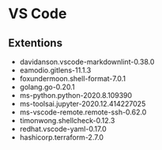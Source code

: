 # VS Code

## Extentions

- davidanson.vscode-markdownlint-0.38.0
- eamodio.gitlens-11.1.3
- foxundermoon.shell-format-7.0.1
- golang.go-0.20.1
- ms-python.python-2020.8.109390
- ms-toolsai.jupyter-2020.12.414227025
- ms-vscode-remote.remote-ssh-0.62.0
- timonwong.shellcheck-0.12.3
- redhat.vscode-yaml-0.17.0
- hashicorp.terraform-2.7.0
